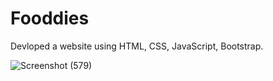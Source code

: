 # Fooddies
Devloped a website using HTML, CSS, JavaScript, Bootstrap.

![Screenshot (579)](https://user-images.githubusercontent.com/88477312/165050024-7a8b0045-8339-4160-924a-44d922e92633.png)

